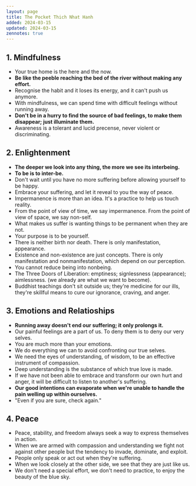 ```yaml
---
layout: page
title: The Pocket Thich Nhat Hanh
added: 2024-03-15
updated: 2024-03-15
zennotes: true
---
```


## 1. Mindfulness

- Your true home is the here and the now.
- **Be like the peeble reaching the bed of the river without making any effort.**
- Recognise the habit and it loses its energy, and it can't push us anymore.
- With mindfulness, we can spend time with difficult feelings without running away.
- **Don't be in a hurry to find the source of bad feelings, to make them disappear; just illuminate them.**
- Awareness is a tolerant and lucid precense, never violent or discriminating.

## 2. Enlightenment

- **The deeper we look into any thing, the more we see its interbeing.**
- **To be is to inter-be.**
- Don't wait until you have no more suffering before allowing yourself to be happy.
- Embrace your suffering, and let it reveal to you the way of peace.
- Impermanence is more than an idea. It's a practice to help us touch reality.
- From the point of view of time, we say impermanence. From the point of view of space, we say non-self.
- What makes us suffer is wanting things to be permanent when they are not.
- Your purpose is to be yourself.
- There is neither birth nor death. There is only manifestation, appearance.
- Existence and non-existence are just concepts. There is only manifestation and nonmanifestation, which depend on our perception.
- You cannot reduce being into nonbeing.
- The Three Doors of Liberation: emptiness; signlessness (appearance); aimlessness. (we already are what we want to become).
- Buddhist teachings don't sit outside us; they're medicine for our ills, they're skillful means to cure our ignorance, craving, and anger.

## 3. Emotions and Relatioships

- **Running away doesn't end our suffering; it only prolongs it.**
- Our painful feelings are a part of us. To deny them is to deny our very selves.
- You are much more than your emotions.
- We do everything we can to avoid confronting our true selves.
- We need the eyes of understanding, of wisdom, to be an effective instrument of compassion.
- Deep understanding is the substance of which true love is made.
- If we have not been able to embrace and transform our own hurt and anger, it will be difficult to listen to another's suffering.
- **Our good intentions can evaporate when we're unable to handle the pain welling up within ourselves.**
- "Even if you are sure, check again."

## 4. Peace

- Peace, stability, and freedom always seek a way to express themselves in action.
- When we are armed with compassion and understanding we fight not against other people but the tendency to invade, dominate, and exploit.
- People only speak or act out when they're suffering.
- When we look closely at the other side, we see that they are just like us.
- We don't need a special effort, we don't need to practice, to enjoy the beauty of the blue sky.

